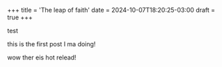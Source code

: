 +++
title = 'The leap of faith'
date = 2024-10-07T18:20:25-03:00
draft = true
+++

test


this is the first post I ma doing!

wow ther eis hot relead!
